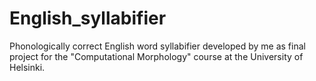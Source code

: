 # English_syllabifier
Phonologically correct English word syllabifier developed by me as final project for the "Computational Morphology" course at the University of Helsinki. 
